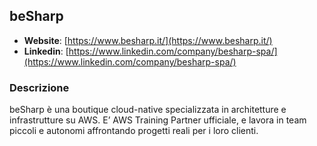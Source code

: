 ## beSharp

- **Website**: [https://www.besharp.it/](https://www.besharp.it/)
- **Linkedin**: [https://www.linkedin.com/company/besharp-spa/](https://www.linkedin.com/company/besharp-spa/)

### Descrizione

beSharp è una boutique cloud-native specializzata in architetture e infrastrutture su AWS. E’ AWS Training Partner ufficiale, e lavora in team piccoli e autonomi affrontando progetti reali per i loro clienti.


